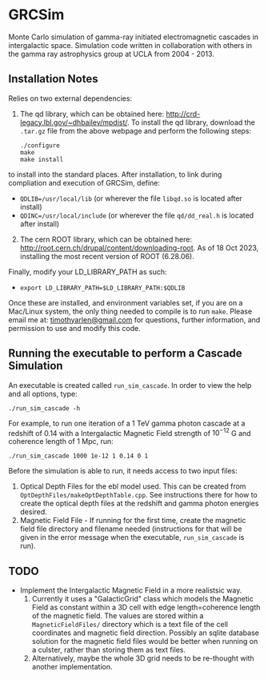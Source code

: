GRCSim
======

Monte Carlo simulation of gamma-ray initiated electromagnetic cascades in intergalactic space. Simulation code written in collaboration with others in the gamma ray astrophysics group at UCLA from 2004 - 2013.

<h2> Installation Notes </h2>

Relies on two external dependencies:

1. The qd library, which can be obtained here: http://crd-legacy.lbl.gov/~dhbailey/mpdist/. To install the qd library, download the `.tar.gz` file from the above webpage and perform the following steps:
    ```
    ./configure
    make
    make install
    ```
  to install into the standard places. After installation, to link during compliation and execution of GRCSim, define:
  - `QDLIB=/usr/local/lib` (or wherever the file `libqd.so` is located after install)
  - `QDINC=/usr/local/include` (or wherever the file `qd/dd_real.h` is located after install)

2. The cern ROOT library, which can be obtained here: http://root.cern.ch/drupal/content/downloading-root. As of 18 Oct 2023, installing the most recent version of ROOT (6.28.06).


Finally, modify your LD_LIBRARY_PATH as such:
  - `export LD_LIBRARY_PATH=$LD_LIBRARY_PATH:$QDLIB`

Once these are installed, and environment variables set, if you are on a Mac/Linux system, the only thing needed to compile is to run `make`. Please email me at: timothyarlen@gmail.com for questions, further information, and permission to use and modify this code.

<h2> Running the executable to perform a Cascade Simulation</h2>

An executable is created called `run_sim_cascade`. In order to view the help and all options, type:

  ```./run_sim_cascade -h```

For example, to run one iteration of a $1$ TeV gamma photon cascade at a redshift of $0.14$ with a Intergalactic Magnetic Field strength of $10^{-12}$ G and coherence length of $1$ Mpc, run:

  `./run_sim_cascade 1000 1e-12 1 0.14 0 1`

Before the simulation is able to run, it needs access to two input files:
  1. Optical Depth Files for the ebl model used. This can be created from `OptDepthFiles/makeOptDepthTable.cpp`. See instructions there for how to create the optical depth files at the redshift and gamma photon energies desired.
  2. Magnetic Field File - If running for the first time, create the magnetic field file directory and filename needed (instructions for that will be given in the error message when the executable, `run_sim_cascade` is run).

<h2>TODO</h2>

* Implement the Intergalactic Magnetic Field in a more realistsic way.
  1. Currently it uses a "GalacticGrid" class which models the Magnetic Field as constant within a 3D cell with edge length=coherence length of the magnetic field. The values are stored within a `MagneticFieldFiles/` directory which is a text file of the cell coordinates and magnetic field direction. Possibly an sqlite database solution for the magnetic field files would be better when running on a culster, rather than storing them as text files.
  2. Alternatively, maybe the whole 3D grid needs to be re-thought with another implementation.


